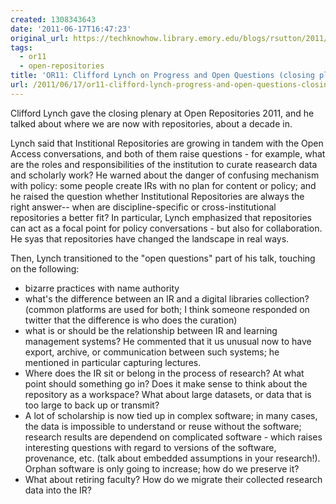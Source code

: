 ```yaml
---
created: 1308343643
date: '2011-06-17T16:47:23'
original_url: https://techknowhow.library.emory.edu/blogs/rsutton/2011/06/17/or11-clifford-lynch-progress-and-open-questions-closing-plenary
tags:
  - or11
  - open-repositories
title: 'OR11: Clifford Lynch on Progress and Open Questions (closing plenary)'
url: /2011/06/17/or11-clifford-lynch-progress-and-open-questions-closing-plenary/
---
```



Clifford Lynch gave the closing plenary at Open Repositories 2011, and he talked about where we are now with repositories, about a decade in.

Lynch said that Institional Repositories are growing in tandem with the Open Access conversations, and both of them raise questions - for example, what are the roles and responsibilities of the institution to curate reasearch data and scholarly work? He warned about the danger of confusing mechanism with policy: some people create IRs with no plan for content or policy; and he raised the question whether Institutional Repositories are always the right answer-- when are discipline-specific or cross-institutional repositories a better fit? In particular, Lynch emphasized that repositories can act as a focal point for policy conversations - but also for collaboration. He syas that repositories have changed the landscape in real ways.


Then, Lynch transitioned to the "open questions" part of his talk, touching on the following:

* bizarre practices with name authority
* what's the difference between an IR and a digital libraries collection? (common platforms are used for both; I think someone responded on twitter that the difference is who does the curation)
* what is or should be the relationship between IR and learning management systems? He commented that it us unusual now to have export, archive, or communication between such systems; he mentioned in particular capturing lectures.
* Where does the IR sit or belong in the process of research? At what point should something go in? Does it make sense to think about the repository as a workspace? What about large datasets, or data that is too large to back up or transmit?
* A lot of scholarship is now tied up in complex software; in many cases, the data is impossible to understand or reuse without the software; research results are dependend on complicated software - which raises interesting questions with regard to versions of the software, provenance, etc. (talk about embedded assumptions in your research!). Orphan software is only going to increase; how do we preserve it?
* What about retiring faculty? How do we migrate their collected research data into the IR?